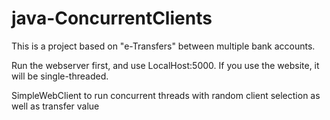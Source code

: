 # java-ConcurrentClients

This is a project based on "e-Transfers" between multiple bank accounts.

Run the webserver first, and use LocalHost:5000. If you use the website, it will be single-threaded.

SimpleWebClient to run concurrent threads with random client selection as well as transfer value 
